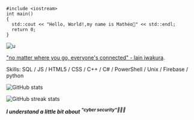 ```
#include <iostream>
int main()
{
  std::cout << "Hello, World!,my name is Mathéo👋" << std::endl;
  return 0;
}
```
![u](https://i.imgur.com/0IQJ4CJ.gif)

["no matter where you go, everyone's connected" - lain iwakura](https://www.youtube.com/watch?v=VfM6HMXTNCs/).

Skills: SQL / JS / HTML5 / CSS / C++ / C# / PowerShell / Unix / Firebase / python

 
![GitHub stats](https://github-readme-stats.vercel.app/api?username=goldenoreosandwich&show_icons=true)  

![GitHub streak stats](https://streak-stats.demolab.com/?user=goldenoreosandwich)  

***I understand a little bit about <sup>"cyber security"🧑🏻‍💻 </sup>***

